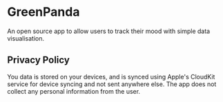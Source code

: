 # GreenPanda
An open source app to allow users to track their mood with simple data visualisation.

## Privacy Policy 
You data is stored on your devices, and is synced using Apple's CloudKit service for device syncing and not sent anywhere else.
The app does not collect any personal information from the user.
